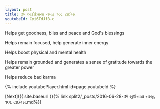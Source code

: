 ```yaml
---
layout: post
title: ૐ આદીદેવાયા નમહ ૧૦૮ ટાઈમ્સ
youtubeId: Cyi6TdJfB-c
---
```

 
 
Helps get goodness, bliss and peace and God's blessings
 
Helps remain focused, help generate inner energy 
 
Helps boost physical and mental health 
 
Helps remain grounded and generates a sense of gratitude towards the greater power 
 
Helps reduce bad karma
 
 
 
 


{% include youtubePlayer.html id=page.youtubeId %}
 
[Next]({{ site.baseurl }}{% link  split2/_posts/2016-06-28-ૐ સુશેનાય નમહ ૧૦૮ ટાઈમ્સ.md%})
 
